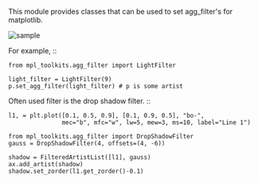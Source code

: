 This module provides classes that can be used to set agg_filter's for
matplotlib.

![sample](https://raw.github.com/leejjoon/mpl_toolkits.agg_filter/master/doc/_static/example.png)

For example, ::

    from mpl_toolkits.agg_filter import LightFilter

    light_filter = LightFilter(9)
    p.set_agg_filter(light_filter) # p is some artist

Often used filter is the drop shadow filter. ::

    l1, = plt.plot([0.1, 0.5, 0.9], [0.1, 0.9, 0.5], "bo-",
                   mec="b", mfc="w", lw=5, mew=3, ms=10, label="Line 1")

    from mpl_toolkits.agg_filter import DropShadowFilter
    gauss = DropShadowFilter(4, offsets=(4, -6))

    shadow = FilteredArtistList([l1], gauss)
    ax.add_artist(shadow)
    shadow.set_zorder(l1.get_zorder()-0.1)


